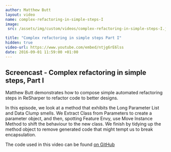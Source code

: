 ```yaml
---
author: Matthew Butt
layout: video
name: complex-refactoring-in-simple-steps-I
image:
 src: /assets/img/custom/videos/complex-refactoring-in-simple-steps-I.jpg

title: "Complex refactoring in simple steps Part I"
hidden: true
video-url: https://www.youtube.com/embed/ntjg6rE6lss
date: 2016-09-01 11:59:00 +01:00
---
```



## Screencast - Complex refactoring in simple steps, Part I

Matthew Butt demonstrates how to compose simple automated refactoring steps in ReSharper to refactor code to better designs.

In this episode, we look at a method that exhibits the Long Parameter List and Data Clump smells. We Extract Class from Parameters to create a parameter object, and then, spotting Feature Envy, use Move Instance Method to shift the behaviour to the new class. We finish by tidying up the method object to remove generated code that might tempt us to break encapsulation.

The code used in this video can be found [on GitHub](https://github.com/bnathyuw/Complex-Refactorings-In-Simple-Steps)
